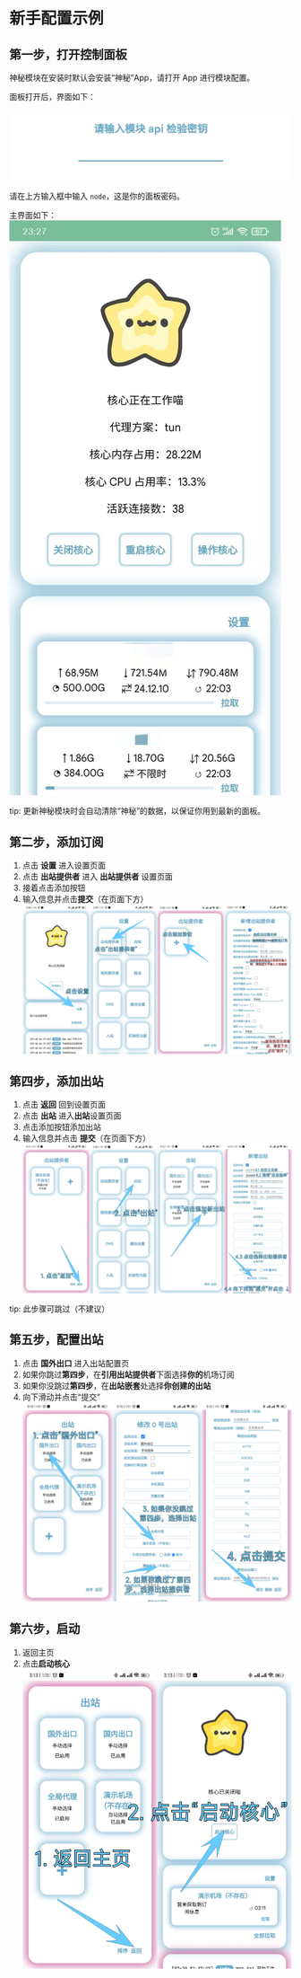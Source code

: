 # 新手配置示例

## 第一步，打开控制面板
神秘模块在安装时默认会安装“神秘”App，请打开 App 进行模块配置。

面板打开后，界面如下：

![默认密码 node](../assets/20231007234233.jpg)

请在上方输入框中输入 `node`，这是你的面板密码。

主界面如下：
![主界面](../assets/20231007232729208.jpg)

tip: 更新神秘模块时会自动清除“神秘”的数据，以保证你用到最新的面板。

## 第二步，添加订阅
1. 点击 **设置** 进入设置页面
2. 点击 **出站提供者** 进入 **出站提供者** 设置页面
3. 接着点击添加按钮
4. 输入信息并点击**提交**（在页面下方）
![图片步骤](../assets/novice/20240720030137.jpg)

## 第四步，添加出站
1. 点击 **返回** 回到设置页面
2. 点击 **出站** 进入**出站**设置页面
3. 点击添加按钮添加出站
4. 输入信息并点击 **提交**（在页面下方）
![图片教程](../assets/novice/20240720030337.jpg)

tip: 此步骤可跳过（不建议）

## 第五步，配置出站
1. 点击 **国外出口** 进入出站配置页
2. 如果你跳过**第四步**，在**引用出站提供者**下面选择**你的**机场订阅
3. 如果你没跳过**第四步**，在**出站嵌套**处选择**你创建的出站**
4. 向下滑动并点击“提交”
![图片步骤](../assets/novice/20240720105653.jpg)

## 第六步，启动
1. 返回主页
2. 点击**启动核心**
![图片步骤](../assets/novice/20240720110348.jpg)
